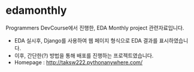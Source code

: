 # edamonthly

Programmers DevCourse에서 진행한, EDA Monthly project 관련자료입니다.
- EDA 실시후, Django를 사용하여 웹 페이지 형식으로 EDA 결과를 표시하였습니다.
- 이후, 간단한(?) 방법을 통해 배포를 진행하는 프로젝트였습니다.
- Homepage : http://taksw222.pythonanywhere.com/
